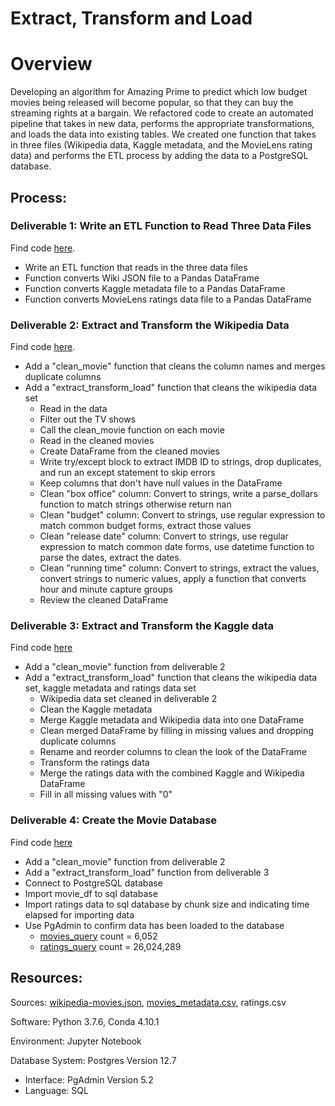 # Extract, Transform and Load

# Overview

Developing an algorithm for Amazing Prime to predict which low budget movies being released will become popular, so that they can buy the streaming rights at a bargain. We refactored code to create an automated pipeline that takes in new data, performs the appropriate transformations, and loads the data into existing tables. We created one function that takes in three files (Wikipedia data, Kaggle metadata, and the MovieLens rating data) and performs the ETL process by adding the data to a PostgreSQL database.

## Process:

### Deliverable 1: Write an ETL Function to Read Three Data Files
Find code [here](https://github.com/corispade/Movies_ETL/blob/main/ETL_function_test.ipynb).
* Write an ETL function that reads in the three data files 
* Function converts Wiki JSON file to a Pandas DataFrame
* Function converts Kaggle metadata file to a Pandas DataFrame
* Function converts MovieLens ratings data file to a Pandas DataFrame

### Deliverable 2: Extract and Transform the Wikipedia Data
Find code [here](https://github.com/corispade/Movies_ETL/blob/main/ETL_clean_wiki_movies.ipynb).
* Add a "clean_movie" function that cleans the column names and merges duplicate columns
* Add a "extract_transform_load" function that cleans the wikipedia data set
  - Read in the data
  - Filter out the TV shows
  - Call the clean_movie function on each movie
  - Read in the cleaned movies
  - Create DataFrame from the cleaned movies
  - Write try/except block to extract IMDB ID to strings, drop duplicates, and run an except statement to skip errors
  - Keep columns that don't have null values in the DataFrame
  - Clean "box office" column: Convert to strings, write a parse_dollars function to match strings otherwise return nan
  - Clean "budget" column: Convert to strings, use regular expression to match common budget forms, extract those values
  - Clean "release date" column: Convert to strings, use regular expression to match common date forms, use datetime function to parse the dates, extract the dates.
  - Clean "running time" column: Convert to strings, extract the values, convert strings to numeric values, apply a function that converts hour and minute capture groups
  - Review the cleaned DataFrame

### Deliverable 3: Extract and Transform the Kaggle data
Find code [here](https://github.com/corispade/Movies_ETL/blob/main/ETL_clean_kaggle_data.ipynb)
* Add a "clean_movie" function from deliverable 2
* Add a "extract_transform_load" function that cleans the wikipedia data set, kaggle metadata and ratings data set
  - Wikipedia data set cleaned in deliverable 2
  - Clean the Kaggle metadata
  - Merge Kaggle metadata and Wikipedia data into one DataFrame
  - Clean merged DataFrame by filling in missing values and dropping duplicate columns
  - Rename and reorder columns to clean the look of the DataFrame
  - Transform the ratings data
  - Merge the ratings data with the combined Kaggle and Wikipedia DataFrame
  - Fill in all missing values with "0"

### Deliverable 4: Create the Movie Database
Find code [here](https://github.com/corispade/Movies_ETL/blob/main/ETL_create_database.ipynb)
* Add a "clean_movie" function from deliverable 2
* Add a "extract_transform_load" function from deliverable 3
* Connect to PostgreSQL database
* Import movie_df to sql database
* Import ratings data to sql database by chunk size and indicating time elapsed for importing data
* Use PgAdmin to confirm data has been loaded to the database
  - [movies_query](https://github.com/corispade/Movies_ETL/blob/main/Resources/movies_query.png) count = 6,052
  - [ratings_query](https://github.com/corispade/Movies_ETL/blob/main/Resources/ratings_query.png) count = 26,024,289

## Resources:
Sources: [wikipedia-movies.json](https://github.com/corispade/Movies_ETL/blob/main/Resources/wikipedia-movies.json), [movies_metadata.csv](https://github.com/corispade/Movies_ETL/blob/main/Resources/movies_metadata.csv), ratings.csv

Software: Python 3.7.6, Conda 4.10.1

Environment: Jupyter Notebook

Database System: Postgres Version 12.7
* Interface: PgAdmin Version 5.2
* Language: SQL 